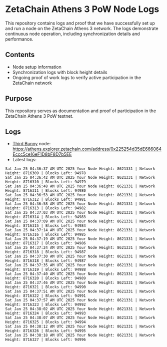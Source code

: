 # ZetaChain Athens 3 PoW Node Logs
This repository contains logs and proof that we have successfully set up and run a node on the ZetaChain Athens 3 network. The logs demonstrate continuous node operation, including synchronization details and performance.

## Contents
- Node setup information
- Synchronization logs with block height details
- Ongoing proof of work logs to verify active participation in the ZetaChain network

## Purpose
This repository serves as documentation and proof of participation in the ZetaChain Athens 3 PoW testnet.

## Logs

- [Third Bunny](https://thirdbunny.xyz/) node: https://athens.explorer.zetachain.com/address/0x225254d35dE666064Eccc5ce16eF1D8bF8D7b5EE
- Latest logs:
```
Sat Jan 25 04:36:37 AM UTC 2025 Your Node Height: 8621331 | Network Height: 8716309 | Blocks Left: 94978
Sat Jan 25 04:36:42 AM UTC 2025 Your Node Height: 8621331 | Network Height: 8716310 | Blocks Left: 94979
Sat Jan 25 04:36:48 AM UTC 2025 Your Node Height: 8621331 | Network Height: 8716311 | Blocks Left: 94980
Sat Jan 25 04:36:53 AM UTC 2025 Your Node Height: 8621331 | Network Height: 8716312 | Blocks Left: 94981
Sat Jan 25 04:36:58 AM UTC 2025 Your Node Height: 8621331 | Network Height: 8716313 | Blocks Left: 94982
Sat Jan 25 04:37:03 AM UTC 2025 Your Node Height: 8621331 | Network Height: 8716314 | Blocks Left: 94983
Sat Jan 25 04:37:09 AM UTC 2025 Your Node Height: 8621331 | Network Height: 8716315 | Blocks Left: 94984
Sat Jan 25 04:37:14 AM UTC 2025 Your Node Height: 8621331 | Network Height: 8716316 | Blocks Left: 94985
Sat Jan 25 04:37:19 AM UTC 2025 Your Node Height: 8621331 | Network Height: 8716317 | Blocks Left: 94986
Sat Jan 25 04:37:24 AM UTC 2025 Your Node Height: 8621331 | Network Height: 8716318 | Blocks Left: 94987
Sat Jan 25 04:37:30 AM UTC 2025 Your Node Height: 8621331 | Network Height: 8716318 | Blocks Left: 94987
Sat Jan 25 04:37:35 AM UTC 2025 Your Node Height: 8621331 | Network Height: 8716319 | Blocks Left: 94988
Sat Jan 25 04:37:40 AM UTC 2025 Your Node Height: 8621331 | Network Height: 8716320 | Blocks Left: 94989
Sat Jan 25 04:37:46 AM UTC 2025 Your Node Height: 8621331 | Network Height: 8716321 | Blocks Left: 94990
Sat Jan 25 04:37:51 AM UTC 2025 Your Node Height: 8621331 | Network Height: 8716322 | Blocks Left: 94991
Sat Jan 25 04:37:57 AM UTC 2025 Your Node Height: 8621331 | Network Height: 8716323 | Blocks Left: 94992
Sat Jan 25 04:38:02 AM UTC 2025 Your Node Height: 8621331 | Network Height: 8716324 | Blocks Left: 94993
Sat Jan 25 04:38:07 AM UTC 2025 Your Node Height: 8621331 | Network Height: 8716325 | Blocks Left: 94994
Sat Jan 25 04:38:12 AM UTC 2025 Your Node Height: 8621331 | Network Height: 8716326 | Blocks Left: 94995
Sat Jan 25 04:38:18 AM UTC 2025 Your Node Height: 8621331 | Network Height: 8716327 | Blocks Left: 94996
```
